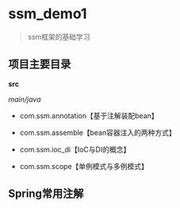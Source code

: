 # ssm_demo1

> ssm框架的基础学习



## 项目主要目录

**src**

*main/java*

- com.ssm.annotation【基于注解装配bean】

- com.ssm.assemble【bean容器注入的两种方式】
- com.ssm.ioc_di【IoC与DI的概念】
- com.ssm.scope【单例模式与多例模式】



## Spring常用注解

